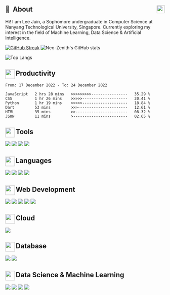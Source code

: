 ## 💫 &nbsp;About  <a href="https://www.linkedin.com/in/juin-lee/" title="LinkedIn"><img align="right" src="https://simpleicons.org/icons/linkedin.svg" height="25" /></a>
Hi! I am Lee Juin, a Sophomore undergraduate in Computer Science at Nanyang Technological University, Singapore. Currently exploring my interest in the field of Machine Learning, Data Science & Artificial Intelligence.

[![GitHub Streak](https://streak-stats.demolab.com?user=Neo-Zenith&theme=material-palenight&border=DFDFDF)](https://git.io/streak-stats)  ![Neo-Zenith's GitHub stats](https://github-readme-stats.vercel.app/api?username=Neo-Zenith&count_private=true&theme=material-palenight&show_icons=true) 

![Top Langs](https://github-readme-stats.vercel.app/api/top-langs/?username=Neo-Zenith&theme=material-palenight&show_icons=true&layout=compact&hide=Jupyter%20Notebook) 

## <img align="left" src="https://images.emojiterra.com/twitter/v13.1/512px/1f4bc.png" height="30" /> Productivity
<!--START_SECTION:waka-->

```text
From: 17 December 2022 - To: 24 December 2022

JavaScript   2 hrs 28 mins   >>>>>>>>>----------------   35.29 %
CSS          1 hr 26 mins    >>>>>--------------------   20.41 %
Python       1 hr 19 mins    >>>>>--------------------   18.84 %
Dart         53 mins         >>>----------------------   12.61 %
HTML         35 mins         >>-----------------------   08.32 %
JSON         11 mins         >------------------------   02.65 %
```

<!--END_SECTION:waka-->

## <img align="left" src="https://emojipedia-us.s3.amazonaws.com/source/skype/289/hammer-and-wrench_1f6e0-fe0f.png" height="30" /> Tools
<p>
  <img src="https://img.shields.io/badge/Visual_Studio-5C2D91?style=for-the-badge&logo=visual%20studio&logoColor=white" />
  <img src="https://img.shields.io/badge/VSCode-0078D6?style=for-the-badge&logo=visualstudio&logoColor=white" />
  <img src="https://img.shields.io/badge/git%20-%23F05033.svg?style=for-the-badge&logo=git&logoColor=white" /> 
  <img src="https://img.shields.io/badge/Jupyter-F37626.svg?&style=for-the-badge&logo=Jupyter&logoColor=white" /> 
</p>


## <img align="left" src="https://static.thenounproject.com/png/3040228-200.png" height="30" /> Languages
<p>
  <img src="https://img.shields.io/badge/Python-3776AB?style=for-the-badge&logo=python&logoColor=white" /> 
  <img src="https://img.shields.io/badge/C-00599C?style=for-the-badge&logo=c&logoColor=white" /> 
  <img src="https://img.shields.io/badge/C%2B%2B-00599C?style=for-the-badge&logo=c%2B%2B&logoColor=white" />
  <img src="https://img.shields.io/badge/Java-ED8B00?style=for-the-badge&logo=java&logoColor=white" /> 
</p>


## <img align="left" src="https://cdn-icons-png.flaticon.com/512/1006/1006771.png" height="30" />Web Development
<p>
  <img src="https://img.shields.io/badge/React-20232A?style=for-the-badge&logo=react&logoColor=61DAFB" />
  <img src="https://img.shields.io/badge/Django-092E20?style=for-the-badge&logo=django&logoColor=white" />
  <img src="https://img.shields.io/badge/HTML5-E34F26?style=for-the-badge&logo=html5&logoColor=white" /> 
  <img src="https://img.shields.io/badge/CSS3-239120?&style=for-the-badge&logo=css3&logoColor=white" /> 
  <img src="https://img.shields.io/badge/JavaScript-F7DF1E?style=for-the-badge&logo=javascript&logoColor=black" /> 
</p>

## <img align="left" src="https://cdn-icons-png.flaticon.com/512/4264/4264850.png" height="30" /> Cloud
<p>
  <img src="https://img.shields.io/badge/Microsoft_Azure-0089D6?style=for-the-badge&logo=microsoft-azure&logoColor=white" />
</p>

## <img align="left" src="https://static.vecteezy.com/system/resources/thumbnails/004/657/673/small/database-line-style-icon-free-vector.jpg" height="30" /> Database
<p>
  <img src="https://img.shields.io/badge/SQLite-07405E?style=for-the-badge&logo=sqlite&logoColor=white" />
  <img src="https://img.shields.io/badge/PostgreSQL-316192?style=for-the-badge&logo=postgresql&logoColor=white" />
</p>

## <img align="left" src="https://cdn-icons-png.flaticon.com/512/3716/3716795.png" height="30" />Data Science & Machine Learning
<p>
  <img src="https://img.shields.io/badge/Pandas-160458?style=for-the-badge&logo=pandas&logoColor=white" />
  <img src="https://img.shields.io/badge/ScikitLearn-f89939?style=for-the-badge&logo=scikit-learn&logoColor=white" />
  <img src="https://img.shields.io/badge/streamlit-bd4043?style=for-the-badge&logo=streamlit&logoColor=white" />
  <img src="https://img.shields.io/badge/opencv-%23white.svg?style=for-the-badge&logo=opencv&logoColor=white" />
</p>

